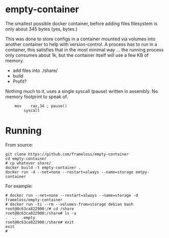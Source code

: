 # empty-container
The smallest possible docker container, before adding files filesystem is only about 345 bytes (yes, bytes.)

This was done to store configs in a container mounted via volumes into another container to help with version-control. A process *has* to run in a container, this satisfies that in the most minimal way ... the running process only consumes about 1k, but the container itself will use a few KB of memory.

 - add files into ./share/
 - build
 - Profit?

Nothing much to it, uses a single syscall (pause) written in assembly. No memory footprint to speak of.

```
    mov    rax,34 ; pause()
        syscall
```

Running
======

From source:

```
git clone https://github.com/frameloss/empty-container
cd empty-container
# cp whatever share/
docker build -t empty-container .
docker run -d --net=none --restart=always --name=storage emtpy-container
```


For example:

```
# docker run --net=none --restart=always --name=storage -d frameloss/empty-container
# docker run -ti --rm --volumes-from=storage debian bash
root@8c63ca822900:/# cd /share
root@8c63ca822900:/share# ls -a
.  ..  .empty
root@8c63ca822900:/share# exit
exit
#
```

